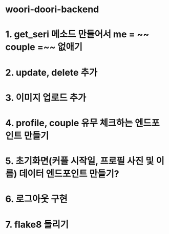 # woori-doori-backend
# 1. get_seri 메소드 만들어서 me = ~~ couple =~~ 없애기 
# 2. update, delete 추가
# 3. 이미지 업로드 추가
# 4. profile, couple 유무 체크하는 엔드포인트 만들기
# 5. 초기화면(커플 시작일, 프로필 사진 및 이름) 데이터 엔드포인트 만들기?
# 6. 로그아웃 구현
# 7. flake8 돌리기
